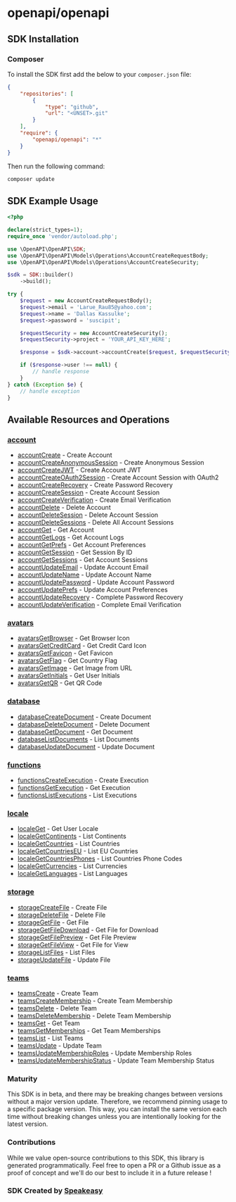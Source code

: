 # openapi/openapi

<!-- Start SDK Installation -->
## SDK Installation

### Composer

To install the SDK first add the below to your `composer.json` file:

```json
{
    "repositories": [
        {
            "type": "github",
            "url": "<UNSET>.git"
        }
    ],
    "require": {
        "openapi/openapi": "*"
    }
}
```

Then run the following command:

```bash
composer update
```
<!-- End SDK Installation -->

## SDK Example Usage
<!-- Start SDK Example Usage -->
```php
<?php

declare(strict_types=1);
require_once 'vendor/autoload.php';

use \OpenAPI\OpenAPI\SDK;
use \OpenAPI\OpenAPI\Models\Operations\AccountCreateRequestBody;
use \OpenAPI\OpenAPI\Models\Operations\AccountCreateSecurity;

$sdk = SDK::builder()
    ->build();

try {
    $request = new AccountCreateRequestBody();
    $request->email = 'Larue_Rau85@yahoo.com';
    $request->name = 'Dallas Kassulke';
    $request->password = 'suscipit';

    $requestSecurity = new AccountCreateSecurity();
    $requestSecurity->project = 'YOUR_API_KEY_HERE';

    $response = $sdk->account->accountCreate($request, $requestSecurity);

    if ($response->user !== null) {
        // handle response
    }
} catch (Exception $e) {
    // handle exception
}
```
<!-- End SDK Example Usage -->

<!-- Start SDK Available Operations -->
## Available Resources and Operations


### [account](docs/account/README.md)

* [accountCreate](docs/account/README.md#accountcreate) - Create Account
* [accountCreateAnonymousSession](docs/account/README.md#accountcreateanonymoussession) - Create Anonymous Session
* [accountCreateJWT](docs/account/README.md#accountcreatejwt) - Create Account JWT
* [accountCreateOAuth2Session](docs/account/README.md#accountcreateoauth2session) - Create Account Session with OAuth2
* [accountCreateRecovery](docs/account/README.md#accountcreaterecovery) - Create Password Recovery
* [accountCreateSession](docs/account/README.md#accountcreatesession) - Create Account Session
* [accountCreateVerification](docs/account/README.md#accountcreateverification) - Create Email Verification
* [accountDelete](docs/account/README.md#accountdelete) - Delete Account
* [accountDeleteSession](docs/account/README.md#accountdeletesession) - Delete Account Session
* [accountDeleteSessions](docs/account/README.md#accountdeletesessions) - Delete All Account Sessions
* [accountGet](docs/account/README.md#accountget) - Get Account
* [accountGetLogs](docs/account/README.md#accountgetlogs) - Get Account Logs
* [accountGetPrefs](docs/account/README.md#accountgetprefs) - Get Account Preferences
* [accountGetSession](docs/account/README.md#accountgetsession) - Get Session By ID
* [accountGetSessions](docs/account/README.md#accountgetsessions) - Get Account Sessions
* [accountUpdateEmail](docs/account/README.md#accountupdateemail) - Update Account Email
* [accountUpdateName](docs/account/README.md#accountupdatename) - Update Account Name
* [accountUpdatePassword](docs/account/README.md#accountupdatepassword) - Update Account Password
* [accountUpdatePrefs](docs/account/README.md#accountupdateprefs) - Update Account Preferences
* [accountUpdateRecovery](docs/account/README.md#accountupdaterecovery) - Complete Password Recovery
* [accountUpdateVerification](docs/account/README.md#accountupdateverification) - Complete Email Verification

### [avatars](docs/avatars/README.md)

* [avatarsGetBrowser](docs/avatars/README.md#avatarsgetbrowser) - Get Browser Icon
* [avatarsGetCreditCard](docs/avatars/README.md#avatarsgetcreditcard) - Get Credit Card Icon
* [avatarsGetFavicon](docs/avatars/README.md#avatarsgetfavicon) - Get Favicon
* [avatarsGetFlag](docs/avatars/README.md#avatarsgetflag) - Get Country Flag
* [avatarsGetImage](docs/avatars/README.md#avatarsgetimage) - Get Image from URL
* [avatarsGetInitials](docs/avatars/README.md#avatarsgetinitials) - Get User Initials
* [avatarsGetQR](docs/avatars/README.md#avatarsgetqr) - Get QR Code

### [database](docs/database/README.md)

* [databaseCreateDocument](docs/database/README.md#databasecreatedocument) - Create Document
* [databaseDeleteDocument](docs/database/README.md#databasedeletedocument) - Delete Document
* [databaseGetDocument](docs/database/README.md#databasegetdocument) - Get Document
* [databaseListDocuments](docs/database/README.md#databaselistdocuments) - List Documents
* [databaseUpdateDocument](docs/database/README.md#databaseupdatedocument) - Update Document

### [functions](docs/functions/README.md)

* [functionsCreateExecution](docs/functions/README.md#functionscreateexecution) - Create Execution
* [functionsGetExecution](docs/functions/README.md#functionsgetexecution) - Get Execution
* [functionsListExecutions](docs/functions/README.md#functionslistexecutions) - List Executions

### [locale](docs/locale/README.md)

* [localeGet](docs/locale/README.md#localeget) - Get User Locale
* [localeGetContinents](docs/locale/README.md#localegetcontinents) - List Continents
* [localeGetCountries](docs/locale/README.md#localegetcountries) - List Countries
* [localeGetCountriesEU](docs/locale/README.md#localegetcountrieseu) - List EU Countries
* [localeGetCountriesPhones](docs/locale/README.md#localegetcountriesphones) - List Countries Phone Codes
* [localeGetCurrencies](docs/locale/README.md#localegetcurrencies) - List Currencies
* [localeGetLanguages](docs/locale/README.md#localegetlanguages) - List Languages

### [storage](docs/storage/README.md)

* [storageCreateFile](docs/storage/README.md#storagecreatefile) - Create File
* [storageDeleteFile](docs/storage/README.md#storagedeletefile) - Delete File
* [storageGetFile](docs/storage/README.md#storagegetfile) - Get File
* [storageGetFileDownload](docs/storage/README.md#storagegetfiledownload) - Get File for Download
* [storageGetFilePreview](docs/storage/README.md#storagegetfilepreview) - Get File Preview
* [storageGetFileView](docs/storage/README.md#storagegetfileview) - Get File for View
* [storageListFiles](docs/storage/README.md#storagelistfiles) - List Files
* [storageUpdateFile](docs/storage/README.md#storageupdatefile) - Update File

### [teams](docs/teams/README.md)

* [teamsCreate](docs/teams/README.md#teamscreate) - Create Team
* [teamsCreateMembership](docs/teams/README.md#teamscreatemembership) - Create Team Membership
* [teamsDelete](docs/teams/README.md#teamsdelete) - Delete Team
* [teamsDeleteMembership](docs/teams/README.md#teamsdeletemembership) - Delete Team Membership
* [teamsGet](docs/teams/README.md#teamsget) - Get Team
* [teamsGetMemberships](docs/teams/README.md#teamsgetmemberships) - Get Team Memberships
* [teamsList](docs/teams/README.md#teamslist) - List Teams
* [teamsUpdate](docs/teams/README.md#teamsupdate) - Update Team
* [teamsUpdateMembershipRoles](docs/teams/README.md#teamsupdatemembershiproles) - Update Membership Roles
* [teamsUpdateMembershipStatus](docs/teams/README.md#teamsupdatemembershipstatus) - Update Team Membership Status
<!-- End SDK Available Operations -->

### Maturity

This SDK is in beta, and there may be breaking changes between versions without a major version update. Therefore, we recommend pinning usage
to a specific package version. This way, you can install the same version each time without breaking changes unless you are intentionally
looking for the latest version.

### Contributions

While we value open-source contributions to this SDK, this library is generated programmatically.
Feel free to open a PR or a Github issue as a proof of concept and we'll do our best to include it in a future release !

### SDK Created by [Speakeasy](https://docs.speakeasyapi.dev/docs/using-speakeasy/client-sdks)
